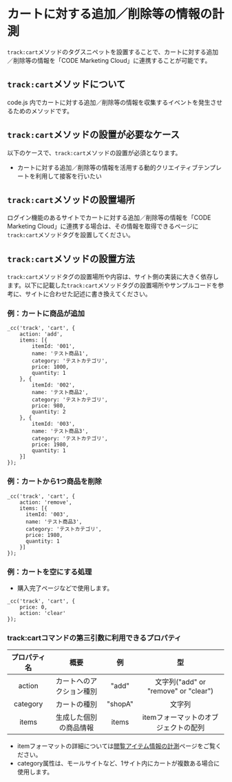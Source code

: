 # カートに対する追加／削除等の情報の計測

``track:cart``メソッドのタグスニペットを設置することで、カートに対する追加／削除等の情報を「CODE Marketing Cloud」に連携することが可能です。

## ``track:cart``メソッドについて

code.js 内でカートに対する追加／削除等の情報を収集するイベントを発生させるためのメソッドです。

## ``track:cart``メソッドの設置が必要なケース

以下のケースで、``track:cart``メソッドの設置が必須となります。

- カートに対する追加／削除等の情報を活用する動的クリエイティブテンプレートを利用して接客を行いたい

## ``track:cart``メソッドの設置場所

ログイン機能のあるサイトでカートに対する追加／削除等の情報を「CODE Marketing Cloud」に連携する場合は、その情報を取得できるページに``track:cart``メソッドタグを設置してください。

## ``track:cart``メソッドの設置方法

``track:cart``メソッドタグの設置場所や内容は、サイト側の実装に大きく依存します。以下に記載した``track:cart``メソッドタグの設置場所やサンプルコードを参考に、サイトに合わせた記述に書き換えてください。

### 例：カートに商品が追加

```
_cc('track', 'cart', {
    action: 'add',
    items: [{
        itemId: '001',
        name: 'テスト商品1',
        category: 'テストカテゴリ',
        price: 1000,
        quantity: 1
    }, {
        itemId: '002',
        name: 'テスト商品2',
        category: 'テストカテゴリ',
        price: 980,
        quantity: 2
    }, {
        itemId: '003',
        name: 'テスト商品3',
        category: 'テストカテゴリ',
        price: 1980,
        quantity: 1
    }]
});
```

### 例：カートから1つ商品を削除

```
_cc('track', 'cart', {
    action: 'remove',
    items: [{
      itemId: '003',
      name: 'テスト商品3',
      category: 'テストカテゴリ',
      price: 1980,
      quantity: 1
    }]
});
```

### 例：カートを空にする処理

- 購入完了ページなどで使用します。

```
_cc('track', 'cart', {
    price: 0,
    action: 'clear'
});
```

### track:cartコマンドの第三引数に利用できるプロパティ

| プロパティ名 | 概要 | 例 | 型 |
|:--------:|:--------:|:--------:|:--------:|
| action | カートへのアクション種別 | "add" | 文字列("add" or "remove" or "clear") |
| category | カートの種別 | "shopA" | 文字列 |
| items | 生成した個別の商品情報 | items | itemフォーマットのオブジェクトの配列 |

- itemフォーマットの詳細については[閲覧アイテム情報の計測](./track-item.html)ページをご覧ください。
- category属性は、モールサイトなど、1サイト内にカートが複数ある場合に使用します。
